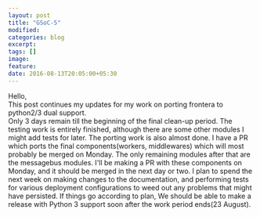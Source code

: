 ```yaml
---
layout: post
title: "GSoC-5"
modified:
categories: blog
excerpt:
tags: []
image:
feature:
date: 2016-08-13T20:05:00+05:30
---
```

Hello,  
This post continues my updates for my work on porting frontera to python2/3 dual support.  
Only 3 days remain till the beginning of the final clean-up period. The testing work is entirely finished, although there are some
other modules I might add tests for later. The porting work is also almost done. I have a PR which ports the final components(workers, middlewares) which will most probably be merged on Monday.
The only remaining modules after that are the messagebus modules. I'll be making a PR with these components on Monday, and it should be merged in the next day or two.
I plan to spend the next week on making changes to the documentation, and performing tests for various deployment configurations to weed out any problems that might have persisted.
If things go according to plan, We should be able to make a release with Python 3 support soon after the work period ends(23 August).
